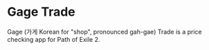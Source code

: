 # Gage Trade

Gage (가게 Korean for "shop", pronounced gah-gae) Trade is a price checking app for Path of Exile 2.
